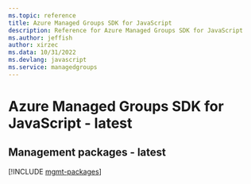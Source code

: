 ```yaml
---
ms.topic: reference
title: Azure Managed Groups SDK for JavaScript
description: Reference for Azure Managed Groups SDK for JavaScript
ms.author: jeffish
author: xirzec
ms.data: 10/31/2022
ms.devlang: javascript
ms.service: managedgroups
---
```

# Azure Managed Groups SDK for JavaScript - latest

## Management packages - latest
[!INCLUDE [mgmt-packages](managed-groups-mgmt-index.md)]